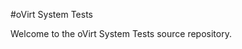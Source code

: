 #oVirt System Tests

Welcome to the oVirt System Tests source repository.


[Overview of Ovirt System Tests]: README.md
[Frequently Asked Questions]: FAQ.md

